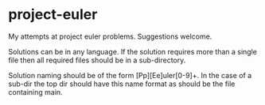 project-euler
=============

My attempts at project euler problems. Suggestions welcome.

Solutions can be in any language. If the solution requires more than a single file then all required files should be in a sub-directory.

Solution naming should be of the form [Pp][Ee]uler[0-9]+. In the case of a sub-dir the top dir should have this name format as should be the file containing main.
